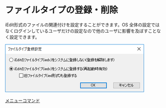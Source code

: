 # ファイルタイプの登録・削除
iEdit形式のファイルの関連付けを設定することができます。OS 全体の設定ではなくログインしているユーザだけの設定なので他のユーザに影響を及ぼすことなく設定できます。

![](/images/filetype.png)


[メニューコマンド](/features/menu.md#ツール)